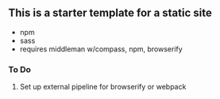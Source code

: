 ## This is a starter template for a static site
* npm
* sass
* requires middleman w/compass, npm, browserify


### To Do
1. Set up external pipeline for browserify or webpack